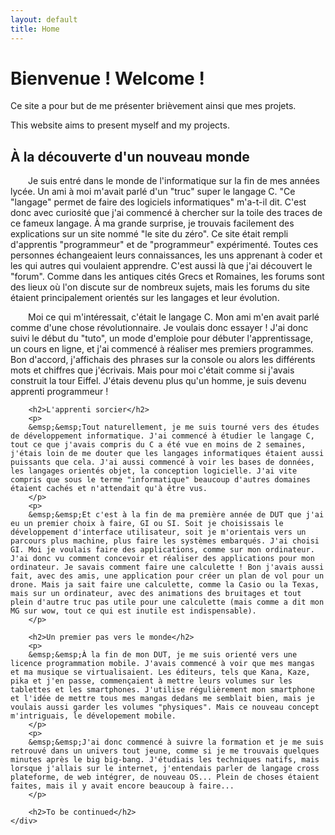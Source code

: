 ```yaml
---
layout: default
title: Home
---
```


<div class="jumbotron">
  <div class="container text-center">
    <h1>Bienvenue ! Welcome !</h1>      
    <p>Ce site a pour but de me présenter brièvement ainsi que mes projets.</p>
	<p>This website aims to present myself and my projects.</p>
  </div>
</div>

<div class="container">
	<div class="row">
		<h2>À la découverte d'un nouveau monde</h2>
		<p>
		&emsp;&emsp;Je suis entré dans le monde de l'informatique sur la fin de mes années lycée. Un ami à moi m'avait parlé d'un "truc" super le langage C. "Ce "langage" permet de faire des logiciels informatiques" m'a-t-il dit. C'est donc avec curiosité que j'ai commencé à chercher sur la toile des traces de ce fameux langage. À ma grande surprise, je trouvais facilement des explications sur un site nommé "le site du zéro". 
		Ce site était rempli d'apprentis "programmeur" et de "programmeur" expérimenté. Toutes ces personnes échangeaient leurs connaissances, les uns apprenant à coder et les qui autres qui voulaient apprendre. C'est aussi là que j'ai découvert le "forum". Comme dans les antiques cités Grecs et Romaines, les forums sont des lieux où l'on discute sur de nombreux sujets, mais les forums du site étaient principalement orientés sur les langages et leur évolution.
		</p>
		<p>
		&emsp;&emsp;Moi ce qui m'intéressait, c'était le langage C. Mon ami m'en avait parlé comme d'une chose révolutionnaire. Je voulais donc essayer ! J'ai donc suivi le début du "tuto", un mode d'emploie pour débuter l'apprentissage, un cours en ligne, et j'ai commencé à réaliser mes premiers programmes. Bon d'accord, j'affichais des phrases sur la console ou alors les différents mots et chiffres que j'écrivais. Mais pour moi c'était comme si j'avais construit la tour Eiffel. J'étais devenu plus qu'un homme, je suis devenu apprenti programmeur !
		</p>

		<h2>L'apprenti sorcier</h2>
		<p>
		&emsp;&emsp;Tout naturellement, je me suis tourné vers des études de développement informatique. J'ai commencé à étudier le langage C, tout ce que j'avais compris du C a été vue en moins de 2 semaines, j'étais loin de me douter que les langages informatiques étaient aussi puissants que cela. J'ai aussi commencé à voir les bases de données, les langages orientés objet, la conception logicielle. J'ai vite compris que sous le terme "informatique" beaucoup d'autres domaines étaient cachés et n'attendait qu'à être vus.
		</p>
		<p>
		&emsp;&emsp;Et c'est à la fin de ma première année de DUT que j'ai eu un premier choix à faire, GI ou SI. Soit je choisissais le développement d'interface utilisateur, soit je m'orientais vers un parcours plus machine, plus faire les systèmes embarqués. J'ai choisi GI. Moi je voulais faire des applications, comme sur mon ordinateur. J'ai donc vu comment concevoir et réaliser des applications pour mon ordinateur. Je savais comment faire une calculette ! Bon j'avais aussi fait, avec des amis, une application pour créer un plan de vol pour un drone. Mais ja sait faire une calculette, comme la Casio ou la Texas, mais sur un ordinateur, avec des animations des bruitages et tout plein d'autre truc pas utile pour une calculette (mais comme a dit mon MG sur wow, tout ce qui est inutile est indispensable).
		</p>

		<h2>Un premier pas vers le monde</h2>
		<p>
		&emsp;&emsp;À la fin de mon DUT, je me suis orienté vers une licence programmation mobile. J'avais commencé à voir que mes mangas et ma musique se virtualisaient. Les éditeurs, tels que Kana, Kaze, pika et j'en passe, commençaient à mettre leurs volumes sur les tablettes et les smartphones. J'utilise régulièrement mon smartphone et l'idée de mettre tous mes mangas dedans me semblait bien, mais je voulais aussi garder les volumes "physiques". Mais ce nouveau concept m'intriguais, le dévelopement mobile.
		</p>
		<p>
		&emsp;&emsp;J'ai donc commencé à suivre la formation et je me suis retrouvé dans un univers tout jeune, comme si je me trouvais quelques minutes après le big big-bang. J'étudiais les techniques natifs, mais lorsque j'allais sur le internet, j'entendais parler de langage cross plateforme, de web intégrer, de nouveau OS... Plein de choses étaient faites, mais il y avait encore beaucoup à faire...
		</p>

		<h2>To be continued</h2>
	</div>
</div>
